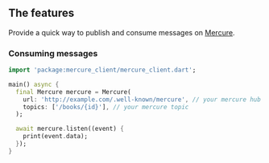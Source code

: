 
## The features

Provide a quick way to publish and consume messages on [Mercure](https://github.com/dunglas/mercure).

### Consuming messages

```dart
import 'package:mercure_client/mercure_client.dart';

main() async {
  final Mercure mercure = Mercure(
    url: 'http://example.com/.well-known/mercure', // your mercure hub url
    topics: ['/books/{id}'], // your mercure topic
  );

  await mercure.listen((event) {
    print(event.data);
  });
}
```
